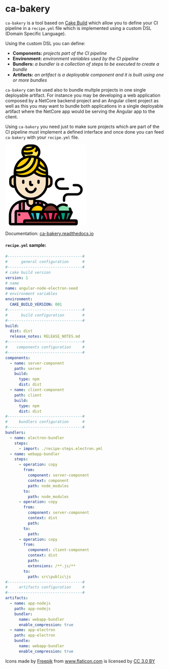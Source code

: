 # ca-bakery

`ca-bakery` is a tool based on [Cake Build](https://cakebuild.net/) which allow you to define your CI pipeline in a `recipe.yml` file which is implemented using a custom DSL (Domain Specific Language).

Using the custom DSL you can define:
- **Components:**  *projects part of the CI pipeline*
- **Environment:** *environment variables used by the CI pipeline*
- **Bundlers:** *a bundler is a collection of steps to be executed to create a bundle*
- **Artifacts:** *an artifact is a deployable component and it is built using one or more bundles*

`ca-bakery` can be used also to bundle multple projects in one single deployable artifact. For instance you may be developing a web application composed by a NetCore backend project and an Angular client project as well as this you may want to bundle both applications in a single deployable artifact where the NetCore app would be serving the Angular app to the client.

Using  `ca-bakery`  you need just to make sure projects which are part of the CI pipeline must implement a defined interface and once done you can feed `ca-bakery` with your `recipe.yml` file.

![](images/cupcake.png?raw=true)

Documentation: [ca-bakery.readthedocs.io](http://ca-bakery.readthedocs.io/en/latest/)

#### `recipe.yml` sample:
```yml
#---------------------------------#
#      general configuration      #
#---------------------------------#
# cake build version
version: 1
# name
name: angular-node-electron-seed
# environment variables
environment:
  CAKE_BUILD_VERSION: 001
#---------------------------------#
#      build configuration        #
#---------------------------------#
build:
  dist: dist
  release_notes: RELEASE_NOTES.md
#---------------------------------#
#    components configuration     #
#---------------------------------#
components:
  - name: server-component
    path: server
    build:
      type: npm
      dist: dist
  - name: client-component
    path: client
    build:
      type: npm
      dist: dist
#---------------------------------#
#     bundlers configuration      #
#---------------------------------#
bundlers:
  - name: electron-bundler
    steps:
      - import: ./recipe-steps.electron.yml
  - name: webapp-bundler
    steps:
      - operation: copy
        from:
          component: server-component
          context: component
          path: node_modules
        to:
          path: node_modules
      - operation: copy
        from:
          component: server-component
          context: dist
          path:
        to:
          path:
      - operation: copy
        from:
          component: client-component
          context: dist
          path:
          extensions: /**.js/**
        to:
          path: src\public\js
#---------------------------------#
#     artifacts configuration     #
#---------------------------------#
artifacts:
  - name: app-nodejs
    path: app-nodejs
    bundler:
      name: webapp-bundler
      enable_compression: true
  - name: app-electron
    path: app-electron
    bundle:
      name: webapp-bundler
      enable_compression: true

```

<div>Icons made by <a href="http://www.freepik.com" title="Freepik">Freepik</a> from <a href="https://www.flaticon.com/" title="Flaticon">www.flaticon.com</a> is licensed by <a href="http://creativecommons.org/licenses/by/3.0/" title="Creative Commons BY 3.0" target="_blank">CC 3.0 BY</a></div>
